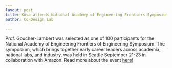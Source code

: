```yaml
---
layout: post
title: Kosa attends National Academy of Engineering Frontiers Symposium! 
author: Co-Design Lab

---
```


Prof. Goucher-Lambert was selected as one of 100 participants for the National Academy of Engineering Frontiers of Engineering Symposium. The symposium, which brings together early career leaders across academia, national labs, and industry, was held in Seattle September 21-23 in collaboration with Amazon. Read more about the event [here!](https://www.naefrontiers.org/199151/2022-US-Frontiers-of-Engineering-Symposium) 